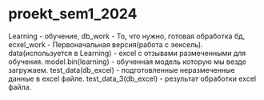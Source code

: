 # proekt_sem1_2024


 Learning - обучение, db_work - То, что нужно, готовая обработка бд, ecxel_work - Первоначальная версия(работа с эексель).
  data(используется в Learning) - excel с отзывами размеченными для обучения. model.bin(learning) - обученная модель которую мы везде загружаем. 
  test_data(db_excel) - подготовленные неразмеченные данные в excel файле. test_data_3(db_excel) - результат обработки excel файла. 